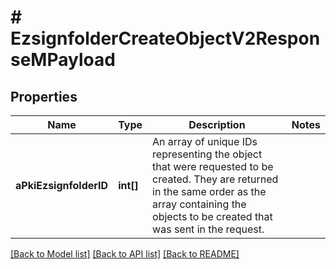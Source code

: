# # EzsignfolderCreateObjectV2ResponseMPayload

## Properties

Name | Type | Description | Notes
------------ | ------------- | ------------- | -------------
**aPkiEzsignfolderID** | **int[]** | An array of unique IDs representing the object that were requested to be created.  They are returned in the same order as the array containing the objects to be created that was sent in the request. |

[[Back to Model list]](../../README.md#models) [[Back to API list]](../../README.md#endpoints) [[Back to README]](../../README.md)
